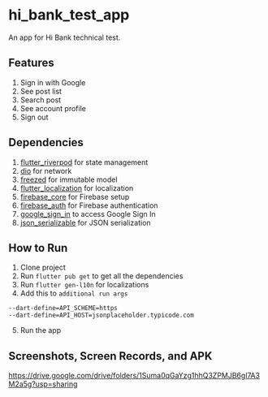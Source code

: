 # hi_bank_test_app

An app for Hi Bank technical test.

## Features
1. Sign in with Google
2. See post list
3. Search post
4. See account profile
5. Sign out

## Dependencies
1. [flutter_riverpod](https://pub.dev/packages/flutter_riverpod) for state management
2. [dio](https://pub.dev/packages/dio) for network
3. [freezed](https://pub.dev/packages/freezed) for immutable model
4. [flutter_localization](https://pub.dev/packages/flutter_localization) for localization
5. [firebase_core](https://pub.dev/packages/firebase_core) for Firebase setup
6. [firebase_auth](https://pub.dev/packages/firebase_auth) for Firebase authentication
7. [google_sign_in](https://pub.dev/packages/google_sign_in) to access Google Sign In
8. [json_serializable](https://pub.dev/packages/json_serializable) for JSON serialization

## How to Run

1. Clone project
2. Run `flutter pub get` to get all the dependencies
3. Run `flutter gen-l10n` for localizations
4. Add this to `additional run args`
```
--dart-define=API_SCHEME=https
--dart-define=API_HOST=jsonplaceholder.typicode.com
```
5. Run the app

## Screenshots, Screen Records, and APK
https://drive.google.com/drive/folders/1Suma0qGaYzg1hhQ3ZPMJB6gl7A3M2a5g?usp=sharing
